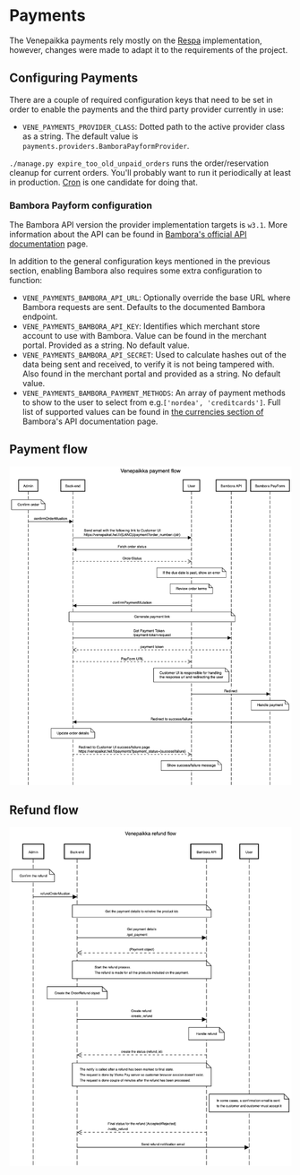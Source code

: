 # Payments

The Venepaikka payments rely mostly on the [Respa](https://github.com/City-of-Helsinki/respa/blob/develop/docs/payments.md) implementation, however, changes were made to adapt it to the requirements of the project.

## Configuring Payments

There are a couple of required configuration keys that need to be set in order to enable the payments and the third party provider currently in use:

- `VENE_PAYMENTS_PROVIDER_CLASS`: Dotted path to the active provider class as a string. The default value is `payments.providers.BamboraPayformProvider`.

`./manage.py expire_too_old_unpaid_orders` runs the order/reservation cleanup for current orders. You'll probably want to run it periodically at least in production. [Cron](https://en.wikipedia.org/wiki/Cron) is one candidate for doing that.

### Bambora Payform configuration

The Bambora API version the provider implementation targets is `w3.1`. More information about the API can be found in [Bambora's official API documentation](https://payform.bambora.com/docs/web_payments/?page=full-api-reference) page.

In addition to the general configuration keys mentioned in the previous section, enabling Bambora also requires some extra configuration to function:

- `VENE_PAYMENTS_BAMBORA_API_URL`: Optionally override the base URL where Bambora requests are sent. Defaults to the documented Bambora endpoint.
- `VENE_PAYMENTS_BAMBORA_API_KEY`: Identifies which merchant store account to use with Bambora. Value can be found in the merchant portal. Provided as a string. No default value.
- `VENE_PAYMENTS_BAMBORA_API_SECRET`: Used to calculate hashes out of the data being sent and received, to verify it is not being tampered with. Also found in the merchant portal and provided as a string. No default value.
- `VENE_PAYMENTS_BAMBORA_PAYMENT_METHODS`: An array of payment methods to show to the user to select from e.g.`['nordea', 'creditcards']`. Full list of supported values can be found in [the currencies section of](https://payform.bambora.com/docs/web_payments/?page=full-api-reference#currencies) Bambora's API documentation page.

## Payment flow
![sequence diagram](./payment_flow_vismapay.png)

## Refund flow
![sequence diagram](./refund_flow.png)
